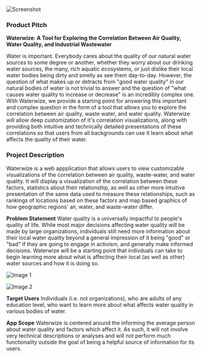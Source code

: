 ![Screenshot](https://i.imgur.com/OdqAcyW.png)

### Product Pitch

**Waterwize: A Tool for Exploring the Correlation Between Air Quality, Water Quality, and Industrial Wastewater**

Water is important. Everybody cares about the quality of our natural water sources to some degree or another, whether they worry about our drinking water sources, the many, rich aquatic ecosystems, or just dislike their local water bodies being dirty and smelly as see them day-to-day. However, the question of what makes up or detracts from "good water quality" in our natural bodies of water is not trivial to answer and the question of "what causes water quality to increase or decrease" is an incredibly complex one. With Waterwize, we provide a starting point for answering this important and complex question in the form of a tool that allows you to explore the correlation between air quality, waste water, and water quality. Waterwize will allow deep customization of it's correlation visualizations, along with providing both intuitive and technically detailed presentations of these correlations so that users from all backgrounds can use it learn about what affects the quality of their water.

### Project Description
Waterwize is a web appplication that allows users to view customizable visualizations of the correlation between air quality, waste-water, and water quality. It will display a visualization of the correlation between these factors, statistics about their relationship, as well as other more intuitive presentation of the same data used to measure these relationships, such as rankings of locations based on these factors and map based graphics of how geographic regions' air, water, and waste-water differ.

**Problem Statement**
Water quality is a universally impactful to people's quality of life. While most major decisions affecting water quality will be made by large organizations, individuals still need more information about their local water quality beyond a general impression of it being "good" or "bad" if they are going to engage in activism, and generally make informed decisions. Waterwize will be a starting point that indivduals can take to begin learning more about what is affecting their local (as well as other) water sources and how it is doing so.

![Image 1](https://i.imgur.com/mHpefSp.png)

![Image 2](https://i.imgur.com/U1aNjTP.png)

**Target Users**
Individuals (i.e. not organizations), who are adults of any education level, who want to learn more about what affects water quality in various bodies of water.

**App Scope**
Waterwize is centered around the informing the average person about water quality and factors which affect it. As such, it will not involve very technical descriptions or analyses and will not perform much functionality outside the goal of being a helpful source of information for its users.
